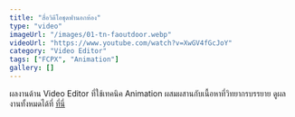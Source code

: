 ```yaml
---
title: "สื่อวิดีโอชุดฟานอกห้อง"
type: "video"
imageUrl: "/images/01-tn-faoutdoor.webp"
videoUrl: "https://www.youtube.com/watch?v=XwGV4fGcJoY"
category: "Video Editor"
tags: ["FCPX", "Animation"]
gallery: []
---
```


ผลงานด้าน Video Editor ที่ใช้เทคนิค Animation ผสมผสานกับเนื้อหาที่วิทยากรบรรยาย ดูผลงานทั้งหมดได้ที่ <a href='https://roottogether.net/category/course/facilitator-commonly/%e0%b8%9f%e0%b8%b2%e0%b8%99%e0%b8%ad%e0%b8%81%e0%b8%ab%e0%b9%89%e0%b8%ad%e0%b8%87/' target='_blank'>ที่นี่</a>
